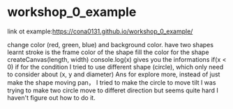 # workshop_0_example
link ot example:https://cona0131.github.io/workshop_0_example/

change color (red, green, blue) and background color.
have two shapes
learnt stroke is the frame color of the shape
fill the color for the shape
createCanvas(length, width)
console.log(x) gives you the informations
if(x < 0) if for the condition
I tried to use different shape (circle), which only need to consider about (x, y and diameter)
Ans for explore more, instead of just make the shape moving pan， I tried to make the circle to move tilt
I was trying to make two circle move to differet direction but seems quite hard I haven't figure out how to do it.
